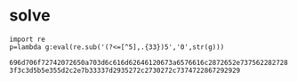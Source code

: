 # solve

```
import re
p=lambda g:eval(re.sub('(?<=[^5],.{33})5','0',str(g)))
```

`696d706f72742072650a703d6c616d62646120673a6576616c2872652e7375622827283f3c3d5b5e355d2c2e7b33337d2935272c2730272c7374722867292929`

